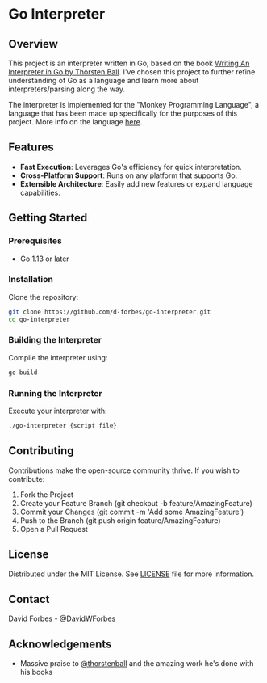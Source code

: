 # Go Interpreter

## Overview

This project is an interpreter written in Go, based on the book [Writing An Interpreter in Go by Thorsten Ball](https://interpreterbook.com/). I've chosen this project to further refine understanding of Go as a language and learn more about interpreters/parsing along the way.

The interpreter is implemented for the "Monkey Programming Language", a language that has been made up specifically for the purposes of this project. More info on the language [here](https://monkeylang.org/).

## Features

- **Fast Execution**: Leverages Go's efficiency for quick interpretation.
- **Cross-Platform Support**: Runs on any platform that supports Go.
- **Extensible Architecture**: Easily add new features or expand language capabilities.

## Getting Started

### Prerequisites

- Go 1.13 or later

### Installation

Clone the repository:

```bash
git clone https://github.com/d-forbes/go-interpreter.git
cd go-interpreter
```

### Building the Interpreter

Compile the interpreter using:

```bash
go build
```

### Running the Interpreter

Execute your interpreter with:

```bash
./go-interpreter {script file}
```

## Contributing

Contributions make the open-source community thrive. If you wish to contribute:

1. Fork the Project
2. Create your Feature Branch (git checkout -b feature/AmazingFeature)
3. Commit your Changes (git commit -m 'Add some AmazingFeature')
4. Push to the Branch (git push origin feature/AmazingFeature)
5. Open a Pull Request

## License

Distributed under the MIT License. See [LICENSE](./LICENSE) file for more information.

## Contact

David Forbes - [@DavidWForbes](https://twitter.com/DavidWForbes)

## Acknowledgements

- Massive praise to [@thorstenball](https://twitter.com/thorstenball) and the amazing work he's done with his books

